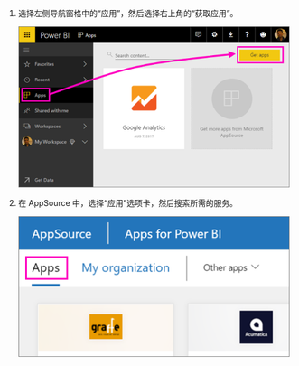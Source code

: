 1. 选择左侧导航窗格中的“应用”，然后选择右上角的“获取应用”。
   
     ![“获取应用”图标](./media/powerbi-service-apps-get-more-apps/power-bi-service-apps-get-apps-1-app-line.png)
2. 在 AppSource 中，选择“应用”选项卡，然后搜索所需的服务。
   
    ![AppSource 中的“应用”选项卡](./media/powerbi-service-apps-get-more-apps/power-bi-appsource-apps.png)

